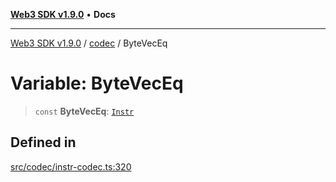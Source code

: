 [**Web3 SDK v1.9.0**](../../../README.md) • **Docs**

***

[Web3 SDK v1.9.0](../../../globals.md) / [codec](../README.md) / ByteVecEq

# Variable: ByteVecEq

> `const` **ByteVecEq**: [`Instr`](../type-aliases/Instr.md)

## Defined in

[src/codec/instr-codec.ts:320](https://github.com/Mystic-Nayy/alephium-web3/blob/ee41f5e0e7d7fb0b155fe62f05b2ac03772895ca/packages/web3/src/codec/instr-codec.ts#L320)
